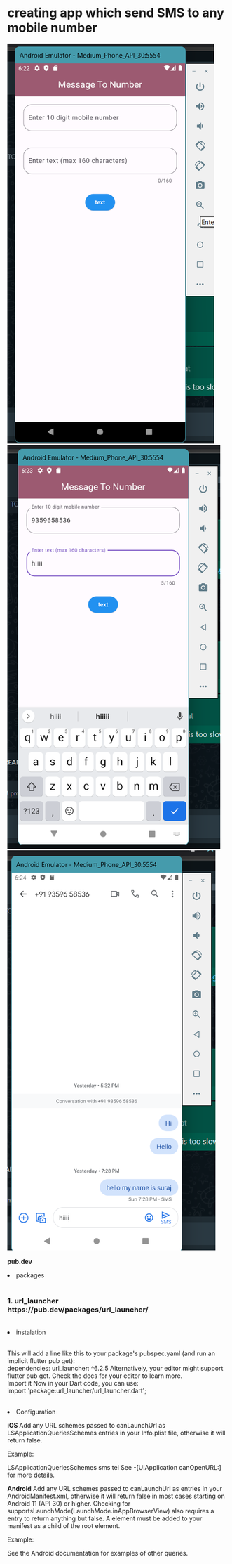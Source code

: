# creating app which send SMS to any mobile number

![ss1](https://github.com/suraj-khot-19/img/blob/main/img1.png)
![ss2](https://github.com/suraj-khot-19/img/blob/main/img2.png)
![ss3](https://github.com/suraj-khot-19/img/blob/main/img3.png)

<b>pub.dev</b><br>

<li>packages</li><br>
<h3>1. url_launcher <br><link>https://pub.dev/packages/url_launcher/</link></h3><br>
<li>instalation</li><br>
<p>This will add a line like this to your package's pubspec.yaml (and run an implicit flutter pub get):
<br>
dependencies:
  url_launcher: ^6.2.5
Alternatively, your editor might support flutter pub get. Check the docs for your editor to learn more.
<br>
Import it
Now in your Dart code, you can use:
<br>
import 'package:url_launcher/url_launcher.dart';
<br></p><br>
<li>Configuration </li>
<p>
<b>iOS </b>
Add any URL schemes passed to canLaunchUrl as LSApplicationQueriesSchemes entries in your Info.plist file, otherwise it will return false.

Example:

<key>LSApplicationQueriesSchemes</key>
<array>
<string>sms</string>
<string>tel</string>
</array>
See -[UIApplication canOpenURL:] for more details.

<b>Android</b>
Add any URL schemes passed to canLaunchUrl as <queries> entries in your AndroidManifest.xml, otherwise it will return false in most cases starting on Android 11 (API 30) or higher. Checking for supportsLaunchMode(LaunchMode.inAppBrowserView) also requires a <queries> entry to return anything but false. A <queries> element must be added to your manifest as a child of the root element.

Example:

<!-- Provide required visibility configuration for API level 30 and above -->
<queries>
  <!-- If your app checks for SMS support -->
  <intent>
    <action android:name="android.intent.action.VIEW" />
    <data android:scheme="sms" />
  </intent>
  <!-- If your app checks for call support -->
  <intent>
    <action android:name="android.intent.action.VIEW" />
    <data android:scheme="tel" />
  </intent>
  <!-- If your application checks for inAppBrowserView launch mode support -->
  <intent>
    <action android:name="android.support.customtabs.action.CustomTabsService" />
  </intent>
</queries>
See the Android documentation for examples of other queries.</p>
